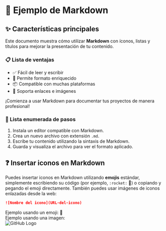# 🚀 Ejemplo de Markdown

## ✨ Características principales

Este documento muestra cómo utilizar **Markdown** con íconos, listas y títulos para mejorar la presentación de tu contenido.

### 📋 Lista de ventajas

- ✅ Fácil de leer y escribir
- 📝 Permite formato enriquecido
- 📦 Compatible con muchas plataformas
- 🔗 Soporta enlaces e imágenes

¡Comienza a usar Markdown para documentar tus proyectos de manera profesional!

### 🔢 Lista enumerada de pasos

1. Instala un editor compatible con Markdown.
2. Crea un nuevo archivo con extensión `.md`.
3. Escribe tu contenido utilizando la sintaxis de Markdown.
4. Guarda y visualiza el archivo para ver el formato aplicado.

## ❓ Insertar iconos en Markdown

Puedes insertar iconos en Markdown utilizando **emojis** estándar, simplemente escribiendo su código (por ejemplo, `:rocket:` 🚀) o copiando y pegando el emoji directamente. También puedes usar imágenes de iconos enlazadas desde la web:

```markdown
![Nombre del icono](URL-del-icono)
```

Ejemplo usando un emoji: 🚀  
Ejemplo usando una imagen:  
![GitHub Logo](https://github.githubassets.com/images/modules/logos_page/GitHub-Mark.png)